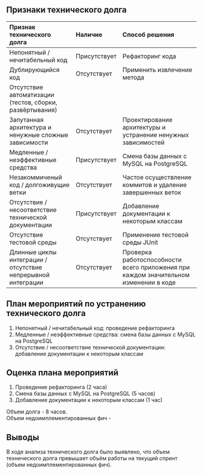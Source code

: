 ## Признаки технического долга
| Признак технического долга | Наличие | Способ решения |
|:---|:---|:---|
| Непонятный / нечитабельный код | Присутствует | Рефакторинг кода |
| Дублирующийся код | Отсутствует | Применить извлечение метода
| Отсутствие автоматизации (тестов, сборки, развёртывания) | | |
| Запутанная архитектура и ненужные сложные зависимости | Отсутствует | Проектирование архитектуры и устранение ненужных зависимостей |
| Медленные / неэффективные средства | Присутствует | Смена базы данных с MySQL на PostgreSQL |
| Незакоммиченый код / долгоживущие ветки | Отсутствует | Частое осуществление коммитов и удаление завершенных веток |
| Отсутствие / несоответствие технической документации | Присутствует | Добавление документации к некоторым классам |
| Отсутствие тестовой среды | Отсутствует | Применение тестовой среды JUnit |
| Длинные циклы интеграции / отсутствие непрерывной интеграции | Отсутствует | Проверка работоспособности всего приложения при каждом значительном изменении в коде|

## План мероприятий по устранению технического долга

1. Непонятный / нечитабельный код: проведение рефакторинга
2. Медленные / неэффективные средства: смена базы данных с MySQL на PostgreSQL
3. Отсутствие / несоответствие технической документации: добавление документации к некоторым классам

## Оценка плана мероприятий

1. Проведение рефакторинга (2 часа)
2. Смена базы данных с MySQL на PostgreSQL (5 часов)
3. Добавление документации к некоторым классам (1 час)

Объем долга - 8 часов.  
Объем недоимплементированных фич -  

## Выводы
В ходе анализа технического долга было выявлено, что объем технического долга превышает объём работы на текущий спринт (объем недоимплементированных фич).
